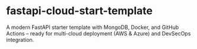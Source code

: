 # fastapi-cloud-start-template
A modern FastAPI starter template with MongoDB, Docker, and GitHub Actions – ready for multi-cloud deployment (AWS &amp; Azure) and DevSecOps integration.
